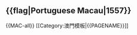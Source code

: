 {{flag|Portuguese Macau|1557}}<noinclude>
----
{{MAC-all}}
[[Category:澳門模板|{{PAGENAME}}]]</noinclude>
